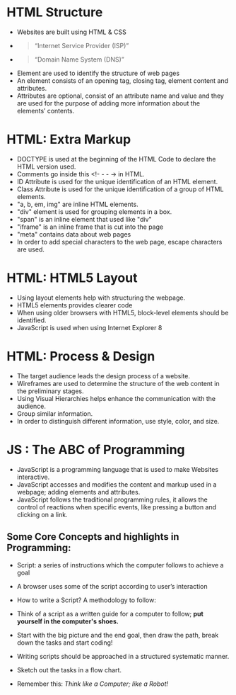# HTML Structure

- Websites are built using HTML & CSS
- > “Internet Service Provider (ISP)”
- > “Domain Name System (DNS)”
- Element are used to identify the structure of web pages
- An element consists of an opening tag, closing tag, element content and attributes.
- Attributes are optional, consist of an attribute name and value and they are used for the purpose of adding more information about the elements’ contents.


# HTML: Extra Markup

- DOCTYPE is used at the beginning of the HTML Code to declare the HTML version used.
- Comments go inside this <!- - - -> in HTML.
- ID Attribute is used for the unique identification of an HTML element.
- Class Attribute is used for the unique identification of a group of HTML elements.
- "a, b, em, img" are inline HTML elements.
- "div" element is used for grouping elements in a box.
- "span" is an inline element that used like "div"
- "iframe" is an inline frame that is cut into the page
- "meta" contains data about web pages
- In order to add special characters to the web page, escape characters are used.


# HTML: HTML5 Layout

- Using layout elements help with structuring the webpage.
- HTML5 elements provides clearer code
- When using older browsers with HTML5, block-level elements should be identified.
- JavaScript is used when using Internet Explorer 8


# HTML: Process & Design

- The target audience leads the design process of a website.
- Wireframes are used to determine the structure of the web content in the preliminary stages.
- Using Visual Hierarchies helps enhance the communication with the audience.
- Group similar information.
- In order to distinguish different information, use style, color, and size.


# JS : The ABC of Programming

- JavaScript is a programming language that is used to make Websites interactive.
- JavaScript accesses and modifies the content and markup used in a webpage; adding elements and attributes.
- JavaScript follows the traditional programming rules, it allows the control of reactions when specific events, like pressing a button and clicking on a link.

## Some Core Concepts and highlights in Programming:

- Script: a series of instructions which the computer follows to achieve a goal
- A browser uses some of the script according to user’s interaction

- How to write a Script? A methodology to follow:
- Think of a script as a written guide for a computer to follow; **put yourself in the computer's shoes.**
- Start with the big picture and the end goal, then draw the path, break down the tasks and start coding!
- Writing scripts should be approached in a structured systematic manner. 
- Sketch out the tasks in a flow chart.
- Remember this: *Think like a Computer; like a Robot!*